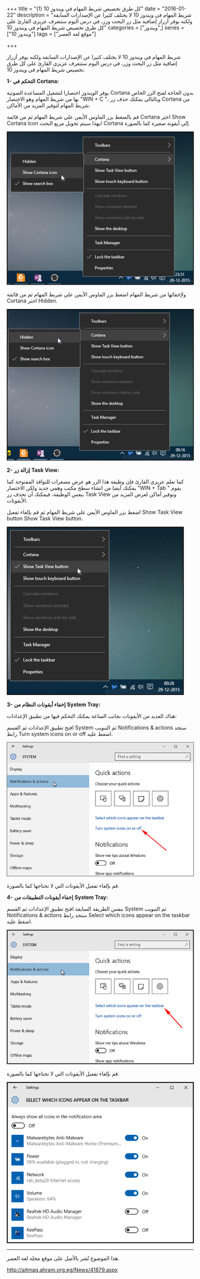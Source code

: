 +++
title = "كل طرق تخصيص شريط المهام في ويندوز 10 (1)"
date = "2016-01-22"
description = "شريط المهام في ويندوز 10 لا يختلف كثيرا عن الإصدارات السابقة ولكنه يوفر أزرار إضافية مثل زر البحث وزر، في درس اليوم ستتعرف عزيزي القارئ علي كل طرق تخصيص شريط المهام في ويندوز 10"
categories = ["ويندوز",]
series = ["ويندوز 10"]
tags = ["موقع لغة العصر"]

+++

شريط المهام في ويندوز 10 لا يختلف كثيرا عن الإصدارات السابقة ولكنه يوفر أزرار إضافية مثل زر البحث وزر، في درس اليوم ستتعرف عزيزي القارئ علي كل طرق تخصيص شريط المهام في ويندوز 10.

**1-** **التحكم في** **Cortana:**

يوفر الويندوز اختصارا لتشغيل المساعدة الصوتية Cortana بدون الحاجة لفتح الزر الخاص بها من شريط المهام وهو الاختصار "WIN + C "، وبالتالي يمكنك حذف زر Cortana من شريط المهام لتوفير المزيد من الأماكن.

قم بالضغط بزر الماوس الأيمن علي شريط المهام ثم من قائمة Cortana اختر Show Cortana icon بهذا سيتم تحويل مربع البحث/ Cortana إلى أيقونة صغيرة كما بالصورة.

![1](images/2016-635890767543502134-350.png)

ولإخفائها من شريط المهام اضغط بزر الماوس الأيمن علي شريط المهام ثم من قائمة Cortana اختر Hidden.

![2](images/2016-635890767621346633-134.png)

**2-** **إزالة زر** **Task View:**

كما تعلم عزيزي القارئ فإن وظيفة هذا الزر هو عرض مصغرات للنوافذ المفتوحة كما يمكنك أيضا من انشاء سطح مكتب وهمي جديد ولكن الاختصار "WIN + Tab " يقوم بنفس الوظيفة، فيمكنك أن تحذف زر Task View وتوفير أماكن لعرض المزيد من الأيقونات.

اضغط بزر الماوس الأيمن علي شريط المهام ثم قم بإلغاء تفعيل Show Task View button Show Task View button.

![3](images/2016-635890767732263344-226.png)

**3-** **إخفاء أيقونات النظام من** **System Tray:**

هناك العديد من الأيقونات بجانب الساعة يمكنك التحكم فيها من تطبيق الإعدادات:

افتح تطبيق الإعدادات ثم القسم System ثم التبويب Notifications & actions ستجد رابط Turn system icons on or off اضغط عليه.

![4](images/2016-635890767871572237-157.png)

قم بإلغاء تفعيل الأيقونات التي لا تحتاجها كما بالصورة.

**4-** **إخفاء أيقونات التطبيقات من** **System Tray:**

بنفس الطريقة السابقة افتح تطبيق الإعدادات ثم القسم System ثم التبويب Notifications & actions ستجد رابط Select which icons appear on the taskbar اضغط عليه.

![6](images/2016-635890768112749783-274.png)

قم بإلغاء تفعيل الأيقونات التي لا تحتاجها كما بالصورة.

![7](images/2016-635890768208846399-884.png)

---

هذا الموضوع نٌشر باﻷصل على موقع مجلة لغة العصر.

http://aitmag.ahram.org.eg/News/41879.aspx
